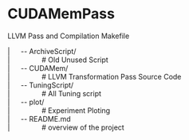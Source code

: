 # CUDAMemPass
LLVM Pass and Compilation Makefile

| &emsp; -- ArchiveScript/        
| &emsp;&emsp;&emsp;&emsp; # Old Unused Script  
| &emsp; -- CUDAMem/              
| &emsp;&emsp;&emsp;&emsp; # LLVM Transformation Pass Source Code   
| &emsp; -- TuningScript/         
| &emsp;&emsp;&emsp;&emsp; # All Tuning script    
| &emsp; -- plot/                 
| &emsp;&emsp;&emsp;&emsp; # Experiment Ploting  
| &emsp; -- README.md     
| &emsp;&emsp;&emsp;&emsp; # overview of the project 